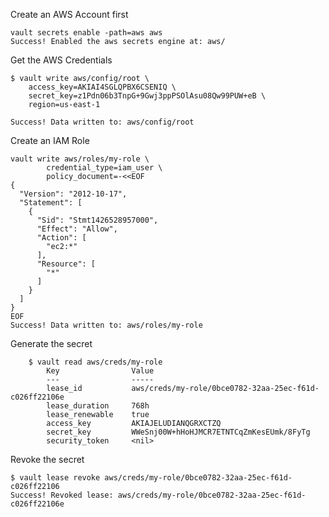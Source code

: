 Create an AWS Account first 

    vault secrets enable -path=aws aws
    Success! Enabled the aws secrets engine at: aws/

Get the AWS Credentials 

    $ vault write aws/config/root \
        access_key=AKIAI4SGLQPBX6CSENIQ \
        secret_key=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 \
        region=us-east-1

    Success! Data written to: aws/config/root
    
Create an IAM Role

    vault write aws/roles/my-role \
            credential_type=iam_user \
            policy_document=-<<EOF
    {
      "Version": "2012-10-17",
      "Statement": [
        {
          "Sid": "Stmt1426528957000",
          "Effect": "Allow",
          "Action": [
            "ec2:*"
          ],
          "Resource": [
            "*"
          ]
        }
      ]
    }
    EOF
    Success! Data written to: aws/roles/my-role

Generate the secret

        $ vault read aws/creds/my-role
            Key                Value
            ---                -----
            lease_id           aws/creds/my-role/0bce0782-32aa-25ec-f61d-c026ff22106e
            lease_duration     768h
            lease_renewable    true
            access_key         AKIAJELUDIANQGRXCTZQ
            secret_key         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
            security_token     <nil>

Revoke the secret 

    $ vault lease revoke aws/creds/my-role/0bce0782-32aa-25ec-f61d-c026ff22106
    Success! Revoked lease: aws/creds/my-role/0bce0782-32aa-25ec-f61d-c026ff22106e
